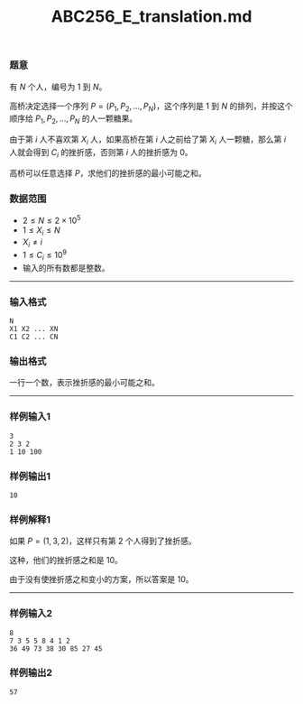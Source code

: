 ﻿---
title: "ABC256_E_translation.md"
tags: []
author: ""
created: ""
---

### 题意

有 $N$ 个人，编号为 $1$ 到 $N$。

高桥决定选择一个序列 $P=(P_1,P_2,...,P_N)$，这个序列是 $1$ 到 $N$ 的排列，并按这个顺序给 $P_1,P_2,...,P_N$ 的人一颗糖果。

由于第 $i$ 人不喜欢第 $X_i$ 人，如果高桥在第 $i$ 人之前给了第 $X_i$ 人一颗糖，那么第 $i$ 人就会得到 $C_ i$ 的挫折感，否则第 $i$ 人的挫折感为 $0$。

高桥可以任意选择 $P$，求他们的挫折感的最小可能之和。

### 数据范围

- $2\leq N\leq 2\times 10^5$
- $1\leq X_i \leq N$
- $X_i \ne i$
- $1 \leq C_i \leq 10^9$
- 输入的所有数都是整数。

---

### 输入格式

```
N
X1 X2 ... XN
C1 C2 ... CN
```

### 输出格式

一行一个数，表示挫折感的最小可能之和。

---

### 样例输入1

```
3
2 3 2
1 10 100
```

### 样例输出1

```
10
```

### 样例解释1

如果 $P=(1,3,2)$，这样只有第 $2$ 个人得到了挫折感。

这种，他们的挫折感之和是 $10$。

由于没有使挫折感之和变小的方案，所以答案是 $10$。

---

### 样例输入2

```
8
7 3 5 5 8 4 1 2
36 49 73 38 30 85 27 45
```

### 样例输出2

```
57
```

